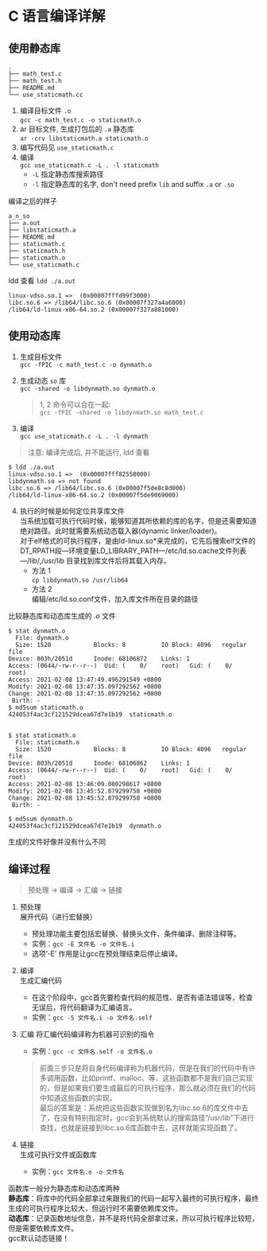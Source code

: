 # C 语言编译详解

## 使用静态库  

```
.
├── math_test.c
├── math_test.h
├── README.md
└── use_staticmath.cc
```

1. 编译目标文件 `.o`  
`gcc -c math_test.c -o staticmath.o`  
2. ar 目标文件, 生成打包后的 `.a` 静态库  
`ar -crv libstaticmath.a staticmath.o`  
3. 编写代码见 `use_staticmath.c`  
4. 编译  
`gcc use_staticmath.c -L . -l staticmath`  
    - `-L` 指定静态库搜索路径  
    - `-l` 指定静态库的名字, don't need prefix `lib` and suffix `.a` or `.so`  

编译之后的样子

```
a_n_so
├── a.out
├── libstaticmath.a
├── README.md
├── staticmath.c
├── staticmath.h
├── staticmath.o
└── use_staticmath.c
```

ldd 查看 `ldd ./a.out`  
```
linux-vdso.so.1 =>  (0x00007fffd99f3000)
libc.so.6 => /lib64/libc.so.6 (0x00007f327a4a6000)
/lib64/ld-linux-x86-64.so.2 (0x00007f327a881000)
```  

## 使用动态库

1. 生成目标文件  
`gcc -fPIC -c math_test.c -o dynmath.o`
2. 生成动态 `so` 库  
`gcc -shared -o libdynmath.so dynmath.o`

   > 1, 2 命令可以合在一起:  
   > `gcc -fPIC -shared -o libdynmath.so math_test.c`

3. 编译  
`gcc use_staticmath.c -L . -l dynmath`

> 注意: 编译完成后, 并不能运行, ldd 查看

```
$ ldd ./a.out 
linux-vdso.so.1 =>  (0x00007fff82558000)
libdynmath.so => not found
libc.so.6 => /lib64/libc.so.6 (0x00007f5de8c8d000)
/lib64/ld-linux-x86-64.so.2 (0x00007f5de9069000)
```

4. 执行的时候是如何定位共享库文件  
当系统加载可执行代码时候，能够知道其所依赖的库的名字，但是还需要知道绝对路径。此时就需要系统动态载入器(dynamic linker/loader)。  
对于elf格式的可执行程序，是由ld-linux.so*来完成的，它先后搜索elf文件的 DT_RPATH段—环境变量LD_LIBRARY_PATH—/etc/ld.so.cache文件列表—/lib/,/usr/lib 目录找到库文件后将其载入内存。  
    - 方法 1  
    `cp libdynmath.so /usr/lib64`
    - 方法 2  
    编辑/etc/ld.so.conf文件，加入库文件所在目录的路径  

比较静态库和动态库生成的 *.o* 文件  
```
$ stat dynmath.o
  File: dynmath.o
  Size: 1520            Blocks: 8          IO Block: 4096   regular file
Device: 803h/2051d      Inode: 68106872    Links: 1
Access: (0644/-rw-r--r--)  Uid: (    0/    root)   Gid: (    0/    root)
Access: 2021-02-08 13:47:49.496291549 +0800
Modify: 2021-02-08 13:47:35.097292562 +0800
Change: 2021-02-08 13:47:35.097292562 +0800
 Birth: -
$ md5sum staticmath.o
424053f4ac3cf121529dcea67d7e1b19  staticmath.o


$ stat staticmath.o 
  File: staticmath.o
  Size: 1520            Blocks: 8          IO Block: 4096   regular file
Device: 803h/2051d      Inode: 68106862    Links: 1
Access: (0644/-rw-r--r--)  Uid: (    0/    root)   Gid: (    0/    root)
Access: 2021-02-08 13:46:09.080298617 +0800
Modify: 2021-02-08 13:45:52.879299758 +0800
Change: 2021-02-08 13:45:52.879299758 +0800
 Birth: -

$ md5sum dynmath.o
424053f4ac3cf121529dcea67d7e1b19  dynmath.o
```

生成的文件好像并没有什么不同  

## 编译过程  

> 预处理 -> 编译 -> 汇编 -> 链接

1. 预处理  
展开代码（进行宏替换）
    - 预处理功能主要包括宏替换、替换头文件、条件编译、删除注释等。
    - 实例：`gcc -E 文件名 -o 文件名.i`
    - 选项’-E’ 作用是让gcc在预处理结束后停止编译。

2. 编译  
生成汇编代码  
    - 在这个阶段中，gcc首先要检查代码的规范性、是否有语法错误等，检查无误后，将代码翻译为汇编语言。  
    - 实例：`gcc -S 文件名.i -o 文件名.self`  

3. 汇编
将汇编代码编译称为机器可识别的指令  
    - 实例：`gcc -c 文件名.self -o 文件名.o`  
    > 前面三步只是将自身代码编译称为机器代码，但是在我们的代码中有许多调用函数，比如printf、malloc、等，这些函数都不是我们自己实现的，但是如果我们要生成最后的可执行程序，那么就必须在我们的代码中知道这些函数的实现。  
    最后的答案是：系统把这些函数实现做到名为libc.so.6的库文件中去了，在没有特别指定时，gcc会到系统默认的搜索路径“/usr/lib”下进行查找，也就是链接到libc.so.6库函数中去，这样就能实现函数了。  

4. 链接  
生成可执行文件或函数库
    - 实例：`gcc 文件名.o -o 文件名`

函数库一般分为静态库和动态库两种  
**静态库**：将库中的代码全部拿过来跟我们的代码一起写入最终的可执行程序，最终生成的可执行程序比较大，但运行时不需要依赖库文件。  
**动态库**：记录函数地址信息，并不是将代码全部拿过来，所以可执行程序比较短，但是需要依赖库文件。  
gcc默认动态链接！

